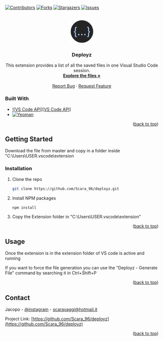 <!-- Improved compatibility of back to top link: See: https://github.com/othneildrew/Best-README-Template/pull/73 -->
<a name="readme-top"></a>
<!--
*** Thanks for checking out the Best-README-Template. If you have a suggestion
*** that would make this better, please fork the repo and create a pull request
*** or simply open an issue with the tag "enhancement".
*** Don't forget to give the project a star!
*** Thanks again! Now go create something AMAZING! :D
-->



<!-- PROJECT SHIELDS -->
<!--
*** I'm using markdown "reference style" links for readability.
*** Reference links are enclosed in brackets [ ] instead of parentheses ( ).
*** See the bottom of this document for the declaration of the reference variables
*** for contributors-url, forks-url, etc. This is an optional, concise syntax you may use.
*** https://www.markdownguide.org/basic-syntax/#reference-style-links
-->
[![Contributors][contributors-shield]][contributors-url]
[![Forks][forks-shield]][forks-url]
[![Stargazers][stars-shield]][stars-url]
[![Issues][issues-shield]][issues-url]


<!-- PROJECT LOGO -->
<br />
<div align="center">
  <a href="https://github.com/Scara_96/deployz">
    <img src="icon/icon.png" alt="Logo" width="80" height="80">
  </a>

<h3 align="center">Deployz</h3>

  <p align="center">
    This extension provides a list of all the saved files in one Visual Studio Code session.
    <br />
    <a href="https://github.com/Scara_96/deployz"><strong>Explore the files »</strong></a>
    <br />
    <br />
    <a href="https://github.com/Scara_96/deployz/issues">Report Bug</a>
    ·
    <a href="https://github.com/Scara_96/deployz/issues">Request Feature</a>
  </p>
</div>

### Built With

* [![VS Code API][VS Code API]][vscodeapi-url]
* [![Yeoman][Yeoman]][yeoman]

<p align="right">(<a href="#readme-top">back to top</a>)</p>


<!-- GETTING STARTED -->
## Getting Started

Download the file from master and copy in a folder inside "C:\Users\USER\.vscode\extension

### Installation

1. Clone the repo
   ```sh
   git clone https://github.com/Scara_96/deployz.git
   ```
2. Install NPM packages
   ```sh
   npm install
   ```
3. Copy the Extension folder in "C:\Users\USER\.vscode\extension"

<p align="right">(<a href="#readme-top">back to top</a>)</p>



<!-- USAGE EXAMPLES -->
## Usage

Once the extension is in the extension folder of VS code is active and running

If you want to force the file generation you can use the "Deployz - Generate File" command by searching it in Ctrl+Shift+P


<p align="right">(<a href="#readme-top">back to top</a>)</p>


<!-- CONTACT -->
## Contact

Jacopo - [@instagram](https://www.instagram.com/scara_96/) - scaravaggi@hotmail.it

Project Link: [https://github.com/Scara_96/deployz](https://github.com/Scara_96/deployz)

<p align="right">(<a href="#readme-top">back to top</a>)</p>



<!-- MARKDOWN LINKS & IMAGES -->
<!-- https://www.markdownguide.org/basic-syntax/#reference-style-links -->
[contributors-shield]: https://img.shields.io/github/contributors/Scara_96/deployz.svg?style=for-the-badge
[contributors-url]: https://github.com/Scara_96/deployz/graphs/contributors
[forks-shield]: https://img.shields.io/github/forks/Scara_96/deployz.svg?style=for-the-badge
[forks-url]: https://github.com/Scara_96/deployz/network/members
[stars-shield]: https://img.shields.io/github/stars/Scara_96/deployz.svg?style=for-the-badge
[stars-url]: https://github.com/Scara_96/deployz/stargazers
[issues-shield]: https://img.shields.io/github/issues/Scara_96/deployz.svg?style=for-the-badge
[issues-url]: https://github.com/Scara_96/deployz/issues
[license-shield]: https://img.shields.io/github/license/Scara_96/deployz.svg?style=for-the-badge
[license-url]: https://github.com/Scara_96/deployz/blob/master/LICENSE.txt
[linkedin-shield]: https://img.shields.io/badge/-LinkedIn-black.svg?style=for-the-badge&logo=linkedin&colorB=555
[linkedin-url]: https://linkedin.com/in/linkedin_username
[product-screenshot]: images/screenshot.png
[vscodeapi-url]: https://code.visualstudio.com/api/references/vscode-api
[yeoman]: https://yeoman.io/